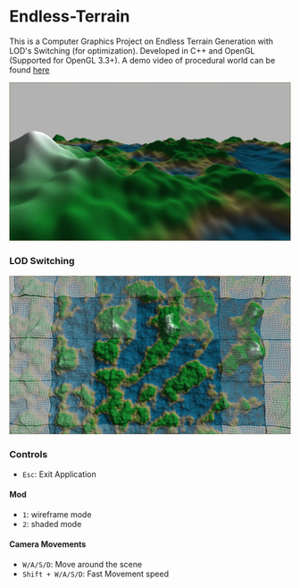 # Endless-Terrain
This is a Computer Graphics Project on Endless Terrain Generation with LOD's Switching (for optimization). Developed in C++ and OpenGL (Supported for OpenGL 3.3+). A demo video of procedural world can be found [here](https://youtu.be/NynwXLmo1Oc)

![](./images/terrain.JPG)

### LOD Switching

![](./images/terrain_LOD_Switching.JPG)

### Controls

- `Esc`: Exit Application

#### Mod

- `1`: wireframe mode
- `2`: shaded mode

#### Camera Movements

- `W/A/S/D`: Move around the scene
- `Shift + W/A/S/D`: Fast Movement speed
